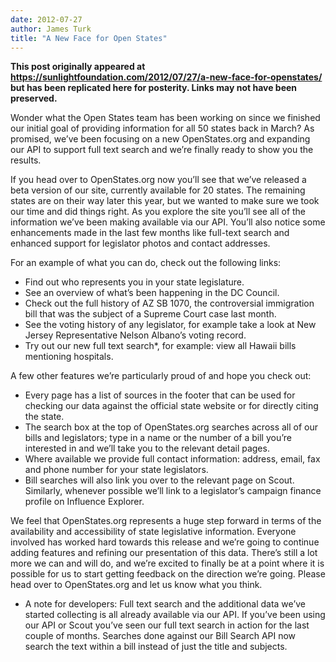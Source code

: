 ```yaml
---
date: 2012-07-27
author: James Turk
title: "A New Face for Open States"
---
```


**This post originally appeared at https://sunlightfoundation.com/2012/07/27/a-new-face-for-openstates/ but has been replicated here for posterity.  Links may not have been preserved.**

Wonder what the Open States team has been working on since we finished our initial goal of providing information for all 50 states back in March? As promised, we’ve been focusing on a new OpenStates.org and expanding our API to support full text search and we’re finally ready to show you the results.

If you head over to OpenStates.org now you’ll see that we’ve released a beta version of our site, currently available for 20 states. The remaining states are on their way later this year, but we wanted to make sure we took our time and did things right. As you explore the site you’ll see all of the information we’ve been making available via our API. You’ll also notice some enhancements made in the last few months like full-text search and enhanced support for legislator photos and contact addresses.

For an example of what you can do, check out the following links:

  * Find out who represents you in your state legislature.
  * See an overview of what’s been happening in the DC Council.
  * Check out the full history of AZ SB 1070, the controversial immigration bill that was the subject of a Supreme Court case last month.
  * See the voting history of any legislator, for example take a look at New Jersey Representative Nelson Albano’s voting record.
  * Try out our new full text search*, for example: view all Hawaii bills mentioning hospitals.

A few other features we’re particularly proud of and hope you check out:

  * Every page has a list of sources in the footer that can be used for checking our data against the official state website or for directly citing the state.
  * The search box at the top of OpenStates.org searches across all of our bills and legislators; type in a name or the number of a bill you’re interested in and we’ll take you to the relevant detail pages.
  * Where available we provide full contact information: address, email, fax and phone number for your state legislators.
  * Bill searches will also link you over to the relevant page on Scout. Similarly, whenever possible we’ll link to a legislator’s campaign finance profile on Influence Explorer.

We feel that OpenStates.org represents a huge step forward in terms of the availability and accessibility of state legislative information. Everyone involved has worked hard towards this release and we’re going to continue adding features and refining our presentation of this data. There’s still a lot more we can and will do, and we’re excited to finally be at a point where it is possible for us to start getting feedback on the direction we’re going. Please head over to OpenStates.org and let us know what you think.

* A note for developers: Full text search and the additional data we’ve started collecting is all already available via our API. If you’ve been using our API or Scout you’ve seen our full text search in action for the last couple of months. Searches done against our Bill Search API now search the text within a bill instead of just the title and subjects.
